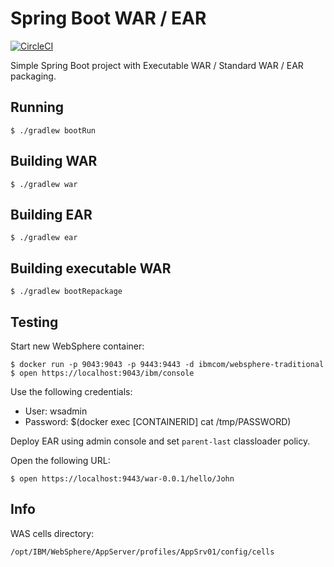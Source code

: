 Spring Boot WAR / EAR
=====================

[![CircleCI](https://circleci.com/gh/okode/spring-boot-war/tree/develop.svg?style=svg)](https://circleci.com/gh/okode/spring-boot-war/tree/develop)

Simple Spring Boot project with Executable WAR / Standard WAR / EAR packaging.

Running
-------

    $ ./gradlew bootRun

Building WAR
------------

    $ ./gradlew war

Building EAR
------------

    $ ./gradlew ear

Building executable WAR
-----------------------

    $ ./gradlew bootRepackage

Testing
-------

Start new WebSphere container:

    $ docker run -p 9043:9043 -p 9443:9443 -d ibmcom/websphere-traditional
    $ open https://localhost:9043/ibm/console

Use the following credentials:

* User: wsadmin
* Password: $(docker exec [CONTAINERID] cat /tmp/PASSWORD)

Deploy EAR using admin console and set `parent-last` classloader policy.

Open the following URL:

    $ open https://localhost:9443/war-0.0.1/hello/John

Info
----

WAS cells directory:

    /opt/IBM/WebSphere/AppServer/profiles/AppSrv01/config/cells
